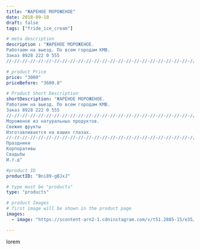```yaml
---
title: "ЖАРЕНОЕ МОРОЖЕНОЕ"
date: 2018-09-10
draft: false
tags: ["fride_ice_cream"]

# meta description
description : "ЖАРЕНОЕ МОРОЖЕНОЕ.
Работаем на выезд. По всем городам КМВ.
Заказ 8928 222 0 555
//-//-//-//-//-//-//-//-//-//-//-//-//-//-//-//-//-//-//-//-//-//-//-//-//-//-//"

# product Price
price: "3000"
priceBefore: "3600.0"

# Product Short Description
shortDescription: "ЖАРЕНОЕ МОРОЖЕНОЕ.
Работаем на выезд. По всем городам КМВ.
Заказ 8928 222 0 555
//-//-//-//-//-//-//-//-//-//-//-//-//-//-//-//-//-//-//-//-//-//-//-//-//-//-//-
Мороженое из натуральных продуктов.
Свежие фрукты
Изготавливается на ваших глазах.
//-//-//-//-//-//-//-//-//-//-//-//-//-//-//-//-//-//-//-//-//-//-//-//-//-
Праздники
Корпоративы
Свадьбы 
И.т.д"

#product ID
productID: "Bni89-gBJxJ"

# type must be "products"
type: "products"

# product Images
# first image will be shown in the product page
images:
  - image: "https://scontent-arn2-1.cdninstagram.com/v/t51.2885-15/e35/40295053_184482242361430_6628412499166977565_n.jpg?se=7&tp=1&_nc_ht=scontent-arn2-1.cdninstagram.com&_nc_cat=110&_nc_ohc=w6O7r9VXzqoAX9TNeHg&ccb=7-4&oh=9980cd4eaaae1d293dd25bc2a13411d4&oe=6084FAEC&ig_cache_key=MTg2NTMyMTMzNzQ3MjcxOTk0NQ%3D%3D.2-ccb7-4"

---
```

lorem
